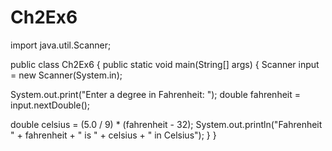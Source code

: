 # Ch2Ex6
import java.util.Scanner;

 public class Ch2Ex6 {
 public static void main(String[] args) {
 Scanner input = new Scanner(System.in);

 System.out.print("Enter a degree in Fahrenheit: ");
 double fahrenheit = input.nextDouble();

 
 double celsius = (5.0 / 9) * (fahrenheit - 32);
System.out.println("Fahrenheit " + fahrenheit + " is " +
 celsius + " in Celsius");
 }
 }
